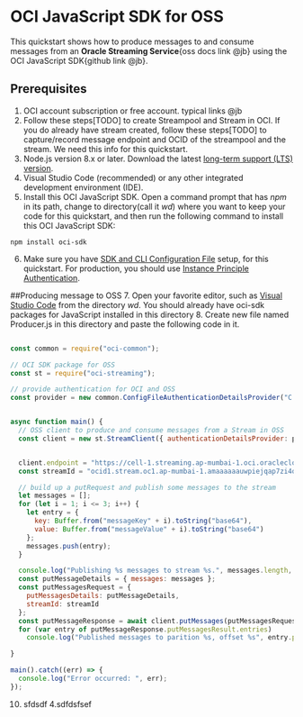 
# OCI JavaScript SDK for OSS

This quickstart shows how to produce messages to and consume messages from an **Oracle Streaming Service**{oss docs link @jb} using the OCI JavaScript SDK{github link @jb}.

## Prerequisites

1. OCI account subscription or free account. typical links @jb
2. Follow these steps[TODO] to create Streampool and Stream in OCI. If you do  already have stream created, follow these steps[TODO] to capture/record message endpoint and OCID of the streampool and the stream. We need this info for this quickstart.
3. Node.js version 8.x or later. Download the latest [long-term support (LTS) version](https://nodejs.org).  
4. Visual Studio Code (recommended) or any other integrated development environment (IDE).
5. Install this OCI JavaScript SDK.
Open a command prompt that has *npm* in its path, change to directory(call it *wd*)
where you want to keep your code for this quickstart, and then run the following command to install this OCI JavaScript SDK:
```
npm install oci-sdk
```
6. Make sure you have [SDK and CLI Configuration File](https://docs.oracle.com/en-us/iaas/Content/API/Concepts/sdkconfig.htm#SDK_and_CLI_Configuration_File) setup, for this quickstart. For production, you should use [Instance Principle Authentication](https://docs.oracle.com/en-us/iaas/Content/Identity/Tasks/callingservicesfrominstances.htm).

##Producing message to OSS
7. Open your favorite editor, such as [Visual Studio Code](https://code.visualstudio.com) from the directory *wd*. You should already have oci-sdk packages for JavaScript installed in this directory
8. Create new file named Producer.js in this directory and paste the following code in it.
```JavaScript

const common = require("oci-common");

// OCI SDK package for OSS
const st = require("oci-streaming");

// provide authentication for OCI and OSS
const provider = new common.ConfigFileAuthenticationDetailsProvider("C:\\.oci\\config", "DEFAULT");


async function main() {
  // OSS client to produce and consume messages from a Stream in OSS
  const client = new st.StreamClient({ authenticationDetailsProvider: provider });


  client.endpoint = "https://cell-1.streaming.ap-mumbai-1.oci.oraclecloud.com";
  const streamId = "ocid1.stream.oc1.ap-mumbai-1.amaaaaaauwpiejqap7zi4qveifbb6rh7qamqedjhkphqdejdb4bsg7bfnjla";

  // build up a putRequest and publish some messages to the stream
  let messages = [];
  for (let i = 1; i <= 3; i++) {
    let entry = {
      key: Buffer.from("messageKey" + i).toString("base64"),
      value: Buffer.from("messageValue" + i).toString("base64")
    };
    messages.push(entry);
  }

  console.log("Publishing %s messages to stream %s.", messages.length, streamId);
  const putMessageDetails = { messages: messages };
  const putMessagesRequest = {
    putMessagesDetails: putMessageDetails,
    streamId: streamId
  };
  const putMessageResponse = await client.putMessages(putMessagesRequest);
  for (var entry of putMessageResponse.putMessagesResult.entries)
    console.log("Published messages to parition %s, offset %s", entry.partition, entry.offset);

}

main().catch((err) => {
  console.log("Error occurred: ", err);
});
```
10. sfdsdf
4.sdfdsfsef
  




